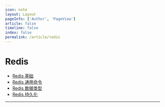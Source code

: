 ```yaml
---
icon: note
layout: Layout
pageInfo: ['Author', 'PageView']
article: false
timeline: false
index: false
permalink: /article/redis
---
```


# Redis
- [Redis 基础](./redis-base.md)
- [Redis 通用命令](./redis-command.md)
- [Redis 数据类型](./redis-data-type.md)
- [Redis 持久化](./redis-persistence.md)
---